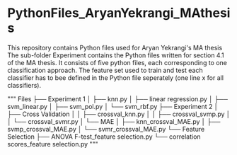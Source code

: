 # PythonFiles_AryanYekrangi_MAthesis
This repository contains Python files used for Aryan Yekrangi's MA thesis
The sub-folder Experiment contains the Python files written for section 4.1 of the MA thesis. It consists of five python files, each corresponding to one classification approach. The feature set used to train and test each classifier has to bee defined in the Python file seperately (one line x for all classifiers).


"""
Files
├── Experiment 1
│   ├── knn.py
│   ├── linear regression.py
│   ├── svm_linear.py
│   ├── svm_pol.py
│   └── svm_rbf.py
├── Experiment 2
│   ├── Cross Validation
│   │   ├── crossval_knn.py
│   │   ├── crossval_svmp.py
│   │   └── crossval_svmr.py
│   └── MAE
│       ├── knn_crossval_MAE.py
│       ├── svmp_crossval_MAE.py
│       └── svmr_crossval_MAE.py
└── Feature Selection
    ├── ANOVA F-test_feature selection.py
    └── correlation scores_feature selection.py
"""
